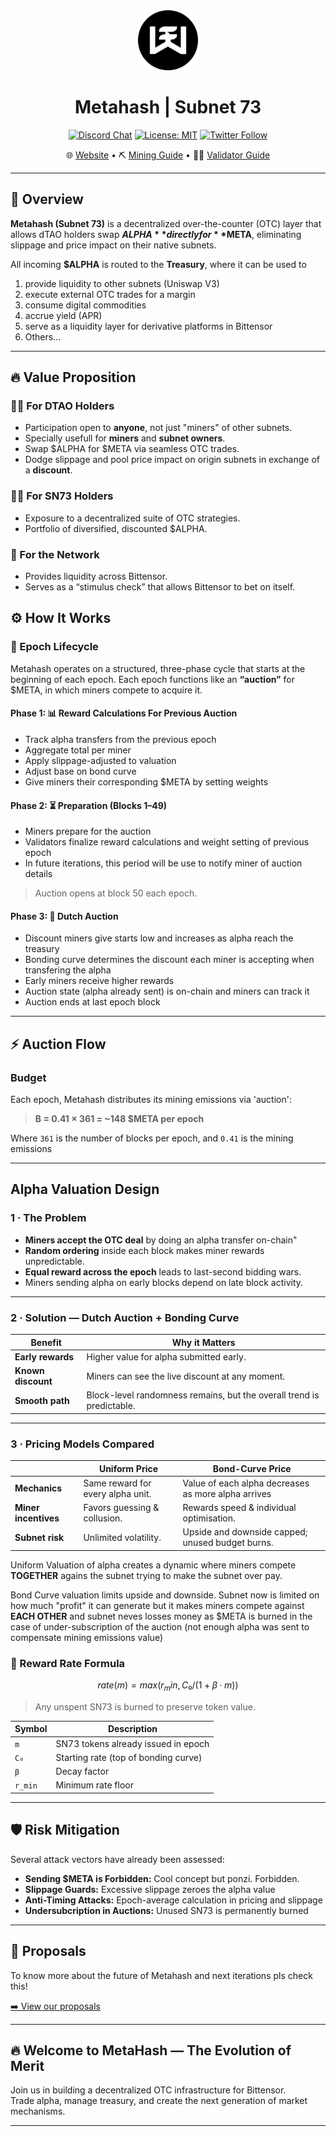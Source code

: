 <div align="center">
<picture>
  <source srcset="image.png" media="(prefers-color-scheme: dark)">
  <source srcset="image.png" media="(prefers-color-scheme: light)">
  <img src="image.png" width="96">
</picture>

# **Metahash | Subnet 73** <!-- omit in toc -->

[![Discord Chat](https://img.shields.io/discord/308323056592486420.svg)](https://discord.gg/bittensor)
[![License: MIT](https://img.shields.io/badge/License-MIT-yellow.svg)](https://opensource.org/licenses/MIT)
[![Twitter Follow](https://img.shields.io/twitter/follow/MetaHashSn73?style=social)](https://twitter.com/MetaHashSn73)

🌐 [Website](https://metahash73.com) • ⛏️ [Mining Guide](docs/miner.md) • 🧑‍🏫 [Validator Guide](docs/validator.md)
</div>

---
## 🚀 Overview
**Metahash (Subnet 73)** is a decentralized over-the-counter (OTC) layer that allows dTAO holders swap **$ALPHA** directly for **$META**, eliminating slippage and price impact on their native subnets.

All incoming **$ALPHA** is routed to the **Treasury**, where it can be used to  

1. provide liquidity to other subnets (Uniswap V3)  
2. execute external OTC trades for a margin  
3. consume digital commodities  
4. accrue yield (APR)  
5. serve as a liquidity layer for derivative platforms in Bittensor
6. Others...


---

## 🔥 Value Proposition
### 🧑‍🌾 For DTAO Holders 
- Participation open to **anyone**, not just "miners" of other subnets. 
- Specially usefull for **miners** and **subnet owners**. 
- Swap $ALPHA for $META via seamless OTC trades.  
- Dodge slippage and pool price impact on origin subnets in exchange of a **discount**.

### 🧍‍♀️ For SN73 Holders  
- Exposure to a decentralized suite of OTC strategies.  
- Portfolio of diversified, discounted $ALPHA.

### 🧠 For the Network  
- Provides liquidity across Bittensor.
- Serves as a “stimulus check” that allows Bittensor to bet on itself.


## ⚙️ How It Works

### 🔁 Epoch Lifecycle

Metahash operates on a structured, three-phase cycle that starts at the beginning of each epoch.
Each epoch functions like an **“auction”** for $META, in which miners compete to acquire it.

#### Phase 1: 📊 Reward Calculations For Previous Auction
- Track alpha transfers from the previous epoch
- Aggregate total per miner
- Apply slippage-adjusted to valuation
- Adjust base on bond curve
- Give miners their corresponding $META by setting weights

#### Phase 2: ⏳ Preparation (Blocks 1–49)
- Miners prepare for the auction
- Validators finalize reward calculations and weight setting of previous epoch
- In future iterations, this period will be use to notify miner of auction details

> Auction opens at block 50 each epoch.

#### Phase 3: 💸 Dutch Auction
- Discount miners give starts low and increases as alpha reach the treasury
- Bonding curve determines the discount each miner is accepting when transfering the alpha
- Early miners receive higher rewards
- Auction state (alpha already sent) is on-chain and miners can track it
- Auction ends at last epoch block

---

## ⚡ Auction Flow

### Budget

Each epoch, Metahash distributes its mining emissions via 'auction':

> **B = 0.41 × 361 = ~148 $META per epoch**

Where `361` is the number of blocks per epoch, and `0.41` is the mining emissions

---
## Alpha Valuation Design

### 1 · The Problem
- **Miners accept the OTC deal** by doing an alpha transfer on-chain"
- **Random ordering** inside each block makes miner rewards unpredictable.  
- **Equal reward across the epoch** leads to last-second bidding wars.
- Miners sending alpha on early blocks depend on late block activity.

---

### 2 · Solution — Dutch Auction + Bonding Curve
| Benefit          | Why it Matters                                                     |
|------------------|---------------------------------------------------------------------|
| **Early rewards**| Higher value for alpha submitted early.                            |
| **Known discount**| Miners can see the live discount at any moment.                      |
| **Smooth path**  | Block-level randomness remains, but the overall trend is predictable.|

---

### 3 · Pricing Models Compared
|                   | Uniform Price                                   | Bond-Curve Price                                        |
|-------------------|-------------------------------------------------|---------------------------------------------------------|
| **Mechanics**     | Same reward for every alpha unit.               | Value of each alpha decreases as more alpha arrives     |
| **Miner incentives**| Favors guessing & collusion.                  | Rewards speed & individual optimisation.                |
| **Subnet risk**   | Unlimited volatility.                           | Upside and downside capped; unused budget burns.        |

Uniform Valuation of alpha creates a dynamic where miners compete **TOGETHER** agains the subnet trying to make the subnet over pay. 

Bond Curve valuation limits upside and downside. Subnet now is limited on how much "profit" it can generate but it makes miners compete against **EACH OTHER** and subnet neves losses money as $META is burned in the case of under-subscription of the auction (not enough alpha was sent to compensate mining emissions value)

### 🧮 Reward Rate Formula

```math
rate(m) = max(r_min, C₀ / (1 + β · m))
```
> Any unspent SN73 is burned to preserve token value.

| Symbol | Description |
|--------|-------------|
| `m`    | SN73 tokens already issued in epoch |
| `C₀`   | Starting rate (top of bonding curve) |
| `β`    | Decay factor |
| `r_min`| Minimum rate floor |


---

## 🛡️ Risk Mitigation

Several attack vectors have already been assessed:

- **Sending $META is Forbidden:** Cool concept but ponzi. Forbidden. 
- **Slippage Guards:** Excessive slippage zeroes the alpha value
- **Anti-Timing Attacks:** Epoch-average calculation in pricing and slippage
- **Undersubcription in Auctions:** Unused SN73 is permanently burned

---


## 📜 Proposals

To know more about the future of Metahash and next iterations pls check this!

[➡️ View our proposals](proposals.md)

---


## 🔥 Welcome to MetaHash — The Evolution of Merit

Join us in building a decentralized OTC infrastructure for Bittensor.  
Trade alpha, manage treasury, and create the next generation of market mechanisms.

---


